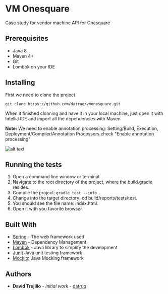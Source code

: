 # VM Onesquare

Case study for vendor machine API for Onesquare

## Prerequisites

* Java 8
* Maven 4+
* Git
* Lombok on your IDE

## Installing

First we need to clone the project

````git clone https://github.com/datruq/vmonesquare.git````

When it finished clonning and have it in your local machine, just open it with IntelliJ IDE and import all the dependencies with Maven

**Note:** We need to enable annotation processing: Setting/Build, Execution, Deployment/Compiler/Annotation Processors check "Enable annotation processing"

![alt text](https://github.com/datruq/vmonesquare/blob/master/img/lombok_enable_annotation.png)

## Running the tests

1. Open a command line window or terminal.
2. Navigate to the root directory of the project, where the build.gradle resides.
3. Compile the project: ```gradle test --info ```.
4. Change into the target directory: cd build/reports/tests/test.
5. You should see the file name: index.html.
6. Open it with you favorite browser

## Built With

* [Spring](https://spring.io/) - The web framework used
* [Maven](https://maven.apache.org/) - Dependency Management
* [Lombok](https://projectlombok.org/) - Java library to simplify the development
* [Junit](http://junit.org/junit4/) Java unit testing framework
* [Mockito](https://site.mockito.org/) Java Mocking framework


## Authors

* **David Trujillo** - *Initial work* - [datruq](https://github.com/datruq)

